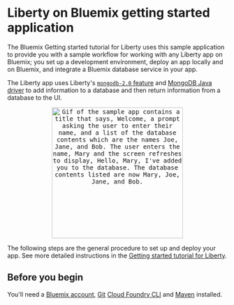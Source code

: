 
# Liberty on Bluemix getting started application
The Bluemix Getting started tutorial for Liberty uses this sample application to provide you with a sample workflow for working with any Liberty app on Bluemix; you set up a development environment, deploy an app locally and on Bluemix, and integrate a Bluemix database service in your app.

The Liberty app uses Liberty's [`mongodb-2.0` feature](https://www.ibm.com/support/knowledgecenter/en/SSEQTP_liberty/com.ibm.websphere.wlp.doc/ae/twlp_mongodb_create.html) and [MongoDB Java driver](https://mongodb.github.io/mongo-java-driver/) to add information to a database and then return information from a database to the UI.

<p align="center">
  <kbd>
    <img src="docs/GettingStarted.gif" width="300" style="1px solid" alt="Gif of the sample app contains a title that says, Welcome, a prompt asking the user to enter their name, and a list of the database contents which are the names Joe, Jane, and Bob. The user enters the name, Mary and the screen refreshes to display, Hello, Mary, I've added you to the database. The database contents listed are now Mary, Joe, Jane, and Bob.">
  </kbd>
</p>

The following steps are the general procedure to set up and deploy your app. See more detailed instructions in the [Getting started tutorial for Liberty](https://console.stage1.bluemix.net/docs/runtimes/liberty/getting-started.html#getting-started-tutorial).

## Before you begin

You'll need a [Bluemix account](https://console.ng.bluemix.net/registration/), [Git](https://git-scm.com/downloads) [Cloud Foundry CLI](https://github.com/cloudfoundry/cli#downloads) and [Maven](https://maven.apache.org/download.cgi) installed.

